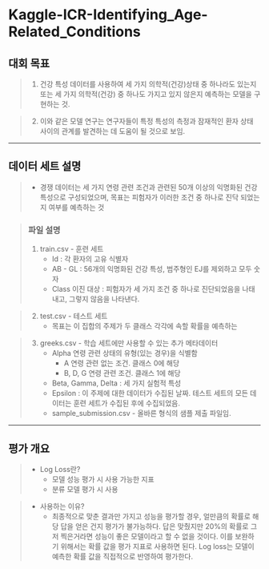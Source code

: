 # Kaggle-ICR-Identifying_Age-Related_Conditions

## 대회 목표

>1. 건강 특성 데이터를 사용하여 세 가지 의학적(건강)상태 중 하나라도 있는지 또는 세 가지 의학적(건강) 중 하나도 가지고 있지 않은지 예측하는 모델을 구현하는 것.

>2. 이와 같은 모델 연구는 연구자들이 특정 특성의 측정과 잠재적인 환자 상태 사이의 관계를 발견하는 데 도움이 될 것으로 보임.


- - -


## 데이터 세트 설명

>* 경쟁 데이터는 세 가지 연령 관련 조건과 관련된 50개 이상의 익명화된 건강 특성으로 구성되었으며, 목표는 피험자가 이러한 조건 중 하나로 진닥 되었는지 여부를 예측하는 것

>### 파일 설명
>1. train.csv - 훈련 세트
>     * Id : 각 환자의 고유 식별자
>     * AB - GL : 56개의 익명화된 건강 특성, 범주형인 EJ를 제외하고 모두 숫자
>     * Class 이진 대상 : 피험자가 세 가지 조건 중 하나로 진단되었음을 나태내고, 그렇지 않음을 나타낸다.

>2. test.csv - 테스트 세트
>     * 목표는 이 집합의 주제가 두 클래스 각각에 속할 확률을 예측하는 

>3. greeks.csv - 학습 세트에만 사용할 수 있는 추가 메타데이터
>     * Alpha 연령 관련 상태의 유형(있는 경우)을 식별함
>         * A 연령 관련 없는 조건. 클래스 0에 해당
>         * B, D, G 연령 관련 조건. 클래스 1에 해당
>     * Beta, Gamma, Delta : 세 가지 실험적 특성
>     * Epsilon : 이 주제에 대한 데이터가 수집된 날짜. 테스트 세트의 모든 데이터는 훈련 세트가 수집된 후에 수집되었음.
>     * sample_submission.csv - 올바른 형식의 샘플 제출 파일임.


- - -

## 평가 개요

>* Log Loss란?
>   * 모델 성능 평가 시 사용 가능한 지표
>   * 분류 모델 평가 시 사용

>* 사용하는 이유?
>   * 최종적으로 맞춘 결과만 가지고 성능을 평가할 경우, 얼만큼의 확률로 해당 답을 얻은 건지 평가가 불가능하다. 답은 맞췄지만 20%의 확률로 그저 찍은거라면 성능이 좋은 모델이라고 할 수 없을 것이다.
이를 보완하기 위해서는 확률 값을 평가 지표로 사용하면 된다. Log loss는 모델이 예측한 확률 값을 직접적으로 반영하여 평가한다.
